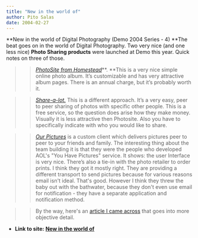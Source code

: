 ```yaml
---
title: "New in the world of"
author: Pito Salas
date: 2004-02-27
---
```


**New in the world of Digital Photography (Demo 2004 Series - 4) **The beat
goes on in the world of Digital Photography. Two very nice (and one less nice)
**Photo Sharing products** were launched at Demo this year. Quick notes on
three of those.

>>

>>  
>
>>

>>  
>>

>>  
>
>>

>> _[PhotoSite from Homestead](<http://www.photosite.com/>)_**.  **This is a
very nice simple online photo album. It’s customizable and has very attractive
album pages. There is an annual charge, but it’s probably worth it.

>>

>>  
>
>>

>>  
>>

>>  
>
>>

>> _[Share-a-lot.](<http://www.sharealot.com/>)_ This is a different approach.
It’s a very easy, peer to peer sharing of photos with specific other people.
This is a free service, so the question does arise how they make money.
Visually it is less attractive then Photosite. Also you have to specifically
indicate with who you would like to share.

>>

>>  
>
>>

>>  
>>

>>  
>
>>

>> _[Our Pictures](<http://www.ourpictures.com/>)_  is a custom client which
delivers pictures peer to peer to your friends and family. The interesting
thing about the team building it is that they were the people who developed
AOL's "You Have Pictures" service. It shows: the user Interface is very nice.
There’s also a tie-in with the photo retailer to order prints. I think they
got it mostly right. They are providing a different transport to send pictures
because for various reasons email isn't ideal. That's good. However I think
they threw the baby out with the bathwater, because they don't even use email
for notification - they have a separate application and notification method.

>>

>>  
>
>>

>>  
>>

>>  
>
>>

>> By the way, here's an [article I came
across](<http://customwire.ap.org/dynamic/stories/D/DIGITAL_PHOTO_SHARING?SITE=OHCIP&SECTION=HOME>)
that goes into more objective detail.


* **Link to site:** **[New in the world of](None)**
